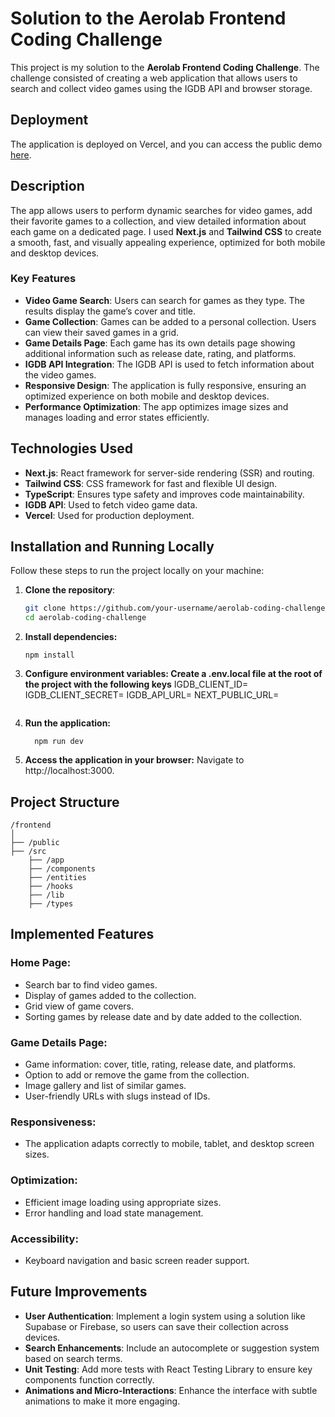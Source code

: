 # Solution to the Aerolab Frontend Coding Challenge

This project is my solution to the **Aerolab Frontend Coding Challenge**. The challenge consisted of creating a web application that allows users to search and collect video games using the IGDB API and browser storage.

## Deployment
The application is deployed on Vercel, and you can access the public demo [here](https://your-project-name.vercel.app).

## Description

The app allows users to perform dynamic searches for video games, add their favorite games to a collection, and view detailed information about each game on a dedicated page. I used **Next.js** and **Tailwind CSS** to create a smooth, fast, and visually appealing experience, optimized for both mobile and desktop devices.

### Key Features

- **Video Game Search**: Users can search for games as they type. The results display the game’s cover and title.
- **Game Collection**: Games can be added to a personal collection. Users can view their saved games in a grid.
- **Game Details Page**: Each game has its own details page showing additional information such as release date, rating, and platforms.
- **IGDB API Integration**: The IGDB API is used to fetch information about the video games.
- **Responsive Design**: The application is fully responsive, ensuring an optimized experience on both mobile and desktop devices.
- **Performance Optimization**: The app optimizes image sizes and manages loading and error states efficiently.

## Technologies Used

- **Next.js**: React framework for server-side rendering (SSR) and routing.
- **Tailwind CSS**: CSS framework for fast and flexible UI design.
- **TypeScript**: Ensures type safety and improves code maintainability.
- **IGDB API**: Used to fetch video game data.
- **Vercel**: Used for production deployment.

## Installation and Running Locally

Follow these steps to run the project locally on your machine:

1. **Clone the repository**:
   ```bash
   git clone https://github.com/your-username/aerolab-coding-challenge.git
   cd aerolab-coding-challenge
2. **Install dependencies:**
    ```
    npm install
    ```
3. **Configure environment variables: Create a .env.local file at the root of the project with the following keys**
     IGDB_CLIENT_ID=
     IGDB_CLIENT_SECRET=
     IGDB_API_URL=
     NEXT_PUBLIC_URL=
   ```
4. **Run the application:**
   ```
     npm run dev
   ```
5. **Access the application in your browser:** Navigate to http://localhost:3000.

## Project Structure

```
/frontend
│
├── /public
├── /src
    ├── /app
    ├── /components
    ├── /entities
    ├── /hooks
    ├── /lib
    ├── /types
```

## Implemented Features

### Home Page:
- Search bar to find video games.
- Display of games added to the collection.
- Grid view of game covers.
- Sorting games by release date and by date added to the collection.

### Game Details Page:
- Game information: cover, title, rating, release date, and platforms.
- Option to add or remove the game from the collection.
- Image gallery and list of similar games.
- User-friendly URLs with slugs instead of IDs.

### Responsiveness:
- The application adapts correctly to mobile, tablet, and desktop screen sizes.

### Optimization:
- Efficient image loading using appropriate sizes.
- Error handling and load state management.

### Accessibility:
- Keyboard navigation and basic screen reader support.

## Future Improvements
- **User Authentication**: Implement a login system using a solution like Supabase or Firebase, so users can save their collection across devices.
- **Search Enhancements**: Include an autocomplete or suggestion system based on search terms.
- **Unit Testing**: Add more tests with React Testing Library to ensure key components function correctly.
- **Animations and Micro-Interactions**: Enhance the interface with subtle animations to make it more engaging.